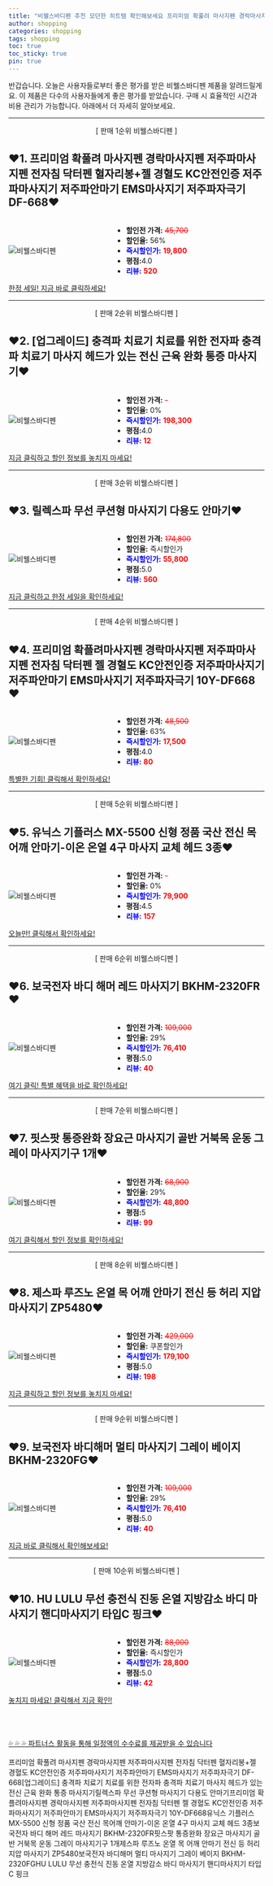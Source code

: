 ```yaml
---
title: "비웰스바디펜 추천 모던한 히트템 확인해보세요 프리미엄 확풀려 마사지펜 경락마사지펜 저주파마사지펜"
author: shopping
categories: shopping
tags: shopping
toc: true
toc_sticky: true
pin: true
---
```

반갑습니다. 오늘은 사용자들로부터 좋은 평가를 받은 비웰스바디펜 제품을 알려드릴게요. 이 제품은 다수의 사용자들에게 좋은 평가를 받았습니다. 구매 시 효율적인 시간과 비용 관리가 가능합니다. 아래에서 더 자세히 알아보세요.

---
<p class="toplist" style="margin: 0 auto; display: block; width: fit-content;">[ 판매 1순위 비웰스바디펜 ]</p>

<h2><strong>❤️1. 프리미엄 확풀려 마사지펜 경락마사지펜 저주파마사지펜 전자침 닥터펜 혈자리봉+젤 경혈도 KC안전인증 저주파마사지기 저주파안마기 EMS마사지기 저주파자극기 DF-668❤️</strong></h2>

<div style="display: flex; align-items: center;">
    <div style="flex: 0.4;">
        <img src="https://thumbnail9.coupangcdn.com/thumbnails/remote/230x230ex/image/vendor_inventory/3dec/cd2d197badeb0f4f2d0dc4b0dea28f6c4df3ba3d3ddc83ea06700e7535f4.jpg" alt="비웰스바디펜" style="max-width: 100%;">
    </div>
    <div style="flex: 0.6; margin-left: 10px;">
        <ul>
            <li><strong>할인전 가격:</strong> <del style="color: red;">45,700</del></li>
            <li><strong>할인율:</strong> 56%</li>
            <li><span style='color:blue'><strong>즉시할인가:</strong></span> <span style='color:red'><strong>19,800</strong></span></li>
            <li><strong>평점:</strong>4.0</li>
            <li><span style='color:blue'><strong>리뷰:</strong></span> <span style='color:red'><strong>520</strong></span></li>
        </ul>
    </div>
</div>
<div class="center">
    <a href="https://selin100587001.github.io?lptag=AF9450613&subid=githubio&pageKey=6400882732&traceid=V0-153&itemId=13684687884&vendorItemId=81248452720" class="myButton">
        한정 세일! 지금 바로 클릭하세요!
    </a>
</div>


---
<p class="toplist" style="margin: 0 auto; display: block; width: fit-content;">[ 판매 2순위 비웰스바디펜 ]</p>

<h2><strong>❤️2. [업그레이드] 충격파 치료기 치료를 위한 전자파 충격파 치료기 마사지 헤드가 있는 전신 근육 완화 통증 마사지기❤️</strong></h2>

<div style="display: flex; align-items: center;">
    <div style="flex: 0.4;">
        <img src="https://thumbnail7.coupangcdn.com/thumbnails/remote/230x230ex/image/vendor_inventory/5a7f/c691086499201562f340bd3f71f9bb5cdf95dd104ccaefbb03c27bd97790.jpg" alt="비웰스바디펜" style="max-width: 100%;">
    </div>
    <div style="flex: 0.6; margin-left: 10px;">
        <ul>
            <li><strong>할인전 가격:</strong> <del style="color: red;">-</del></li>
            <li><strong>할인율:</strong> 0%</li>
            <li><span style='color:blue'><strong>즉시할인가:</strong></span> <span style='color:red'><strong>198,300</strong></span></li>
            <li><strong>평점:</strong>4.0</li>
            <li><span style='color:blue'><strong>리뷰:</strong></span> <span style='color:red'><strong>12</strong></span></li>
        </ul>
    </div>
</div>
<div class="center">
    <a href="https://selin100587001.github.io?lptag=AF9450613&subid=githubio&pageKey=6578202585&traceid=V0-153&itemId=14792197594&vendorItemId=90632374762" class="myButton">
        지금 클릭하고 할인 정보를 놓치지 마세요!
    </a>
</div>


---
<p class="toplist" style="margin: 0 auto; display: block; width: fit-content;">[ 판매 3순위 비웰스바디펜 ]</p>

<h2><strong>❤️3. 릴렉스파 무선 쿠션형 마사지기 다용도 안마기❤️</strong></h2>

<div style="display: flex; align-items: center;">
    <div style="flex: 0.4;">
        <img src="https://thumbnail6.coupangcdn.com/thumbnails/remote/230x230ex/image/vendor_inventory/195d/504cef4bbaca43121387ef001c0040a37299425976ff5b424322b8ed1c61.jpg" alt="비웰스바디펜" style="max-width: 100%;">
    </div>
    <div style="flex: 0.6; margin-left: 10px;">
        <ul>
            <li><strong>할인전 가격:</strong> <del style="color: red;">174,800</del></li>
            <li><strong>할인율:</strong> 즉시할인가</li>
            <li><span style='color:blue'><strong>즉시할인가:</strong></span> <span style='color:red'><strong>55,800</strong></span></li>
            <li><strong>평점:</strong>5.0</li>
            <li><span style='color:blue'><strong>리뷰:</strong></span> <span style='color:red'><strong>560</strong></span></li>
        </ul>
    </div>
</div>
<div class="center">
    <a href="https://selin100587001.github.io?lptag=AF9450613&subid=githubio&pageKey=8113682871&traceid=V0-153&itemId=22994070828&vendorItemId=90066815291" class="myButton">
        지금 클릭하고 한정 세일을 확인하세요!
    </a>
</div>


---
<p class="toplist" style="margin: 0 auto; display: block; width: fit-content;">[ 판매 4순위 비웰스바디펜 ]</p>

<h2><strong>❤️4. 프리미엄 확플려마사지펜 경락마사지펜 저주파마사지펜 전자침 닥터펜 젤 경혈도 KC안전인증 저주파마사지기 저주파안마기 EMS마사지기 저주파자극기 10Y-DF668❤️</strong></h2>

<div style="display: flex; align-items: center;">
    <div style="flex: 0.4;">
        <img src="https://thumbnail9.coupangcdn.com/thumbnails/remote/230x230ex/image/vendor_inventory/3dec/cd2d197badeb0f4f2d0dc4b0dea28f6c4df3ba3d3ddc83ea06700e7535f4.jpg" alt="비웰스바디펜" style="max-width: 100%;">
    </div>
    <div style="flex: 0.6; margin-left: 10px;">
        <ul>
            <li><strong>할인전 가격:</strong> <del style="color: red;">48,500</del></li>
            <li><strong>할인율:</strong> 63%</li>
            <li><span style='color:blue'><strong>즉시할인가:</strong></span> <span style='color:red'><strong>17,500</strong></span></li>
            <li><strong>평점:</strong>4.0</li>
            <li><span style='color:blue'><strong>리뷰:</strong></span> <span style='color:red'><strong>80</strong></span></li>
        </ul>
    </div>
</div>
<div class="center">
    <a href="https://selin100587001.github.io?lptag=AF9450613&subid=githubio&pageKey=6798102270&traceid=V0-153&itemId=16036554010&vendorItemId=83240509847" class="myButton">
        특별한 기회! 클릭해서 확인하세요!
    </a>
</div>


---
<p class="toplist" style="margin: 0 auto; display: block; width: fit-content;">[ 판매 5순위 비웰스바디펜 ]</p>

<h2><strong>❤️5. 유닉스 기플러스 MX-5500 신형 정품 국산 전신 목어깨 안마기-이온 온열 4구 마사지 교체 헤드 3종❤️</strong></h2>

<div style="display: flex; align-items: center;">
    <div style="flex: 0.4;">
        <img src="https://thumbnail6.coupangcdn.com/thumbnails/remote/230x230ex/image/vendor_inventory/1a74/1142b1d84f917344259a1fd4b54d208ef448377a4a8cb364c7387718af10.png" alt="비웰스바디펜" style="max-width: 100%;">
    </div>
    <div style="flex: 0.6; margin-left: 10px;">
        <ul>
            <li><strong>할인전 가격:</strong> <del style="color: red;">-</del></li>
            <li><strong>할인율:</strong> 0%</li>
            <li><span style='color:blue'><strong>즉시할인가:</strong></span> <span style='color:red'><strong>79,900</strong></span></li>
            <li><strong>평점:</strong>4.5</li>
            <li><span style='color:blue'><strong>리뷰:</strong></span> <span style='color:red'><strong>157</strong></span></li>
        </ul>
    </div>
</div>
<div class="center">
    <a href="https://selin100587001.github.io?lptag=AF9450613&subid=githubio&pageKey=7984117841&traceid=V0-153&itemId=22168525810&vendorItemId=75845610236" class="myButton">
        오늘만! 클릭해서 확인하세요!
    </a>
</div>


---
<p class="toplist" style="margin: 0 auto; display: block; width: fit-content;">[ 판매 6순위 비웰스바디펜 ]</p>

<h2><strong>❤️6. 보국전자 바디 해머 레드 마사지기 BKHM-2320FR❤️</strong></h2>

<div style="display: flex; align-items: center;">
    <div style="flex: 0.4;">
        <img src="https://thumbnail9.coupangcdn.com/thumbnails/remote/230x230ex/image/retail/images/2023/04/17/12/8/0ad0af53-97e0-4b5c-99f5-d3b7af0ac290.jpg" alt="비웰스바디펜" style="max-width: 100%;">
    </div>
    <div style="flex: 0.6; margin-left: 10px;">
        <ul>
            <li><strong>할인전 가격:</strong> <del style="color: red;">109,000</del></li>
            <li><strong>할인율:</strong> 29%</li>
            <li><span style='color:blue'><strong>즉시할인가:</strong></span> <span style='color:red'><strong>76,410</strong></span></li>
            <li><strong>평점:</strong>5.0</li>
            <li><span style='color:blue'><strong>리뷰:</strong></span> <span style='color:red'><strong>40</strong></span></li>
        </ul>
    </div>
</div>
<div class="center">
    <a href="https://selin100587001.github.io?lptag=AF9450613&subid=githubio&pageKey=7273673176&traceid=V0-153&itemId=18555371266&vendorItemId=85693169440" class="myButton">
        여기 클릭! 특별 혜택을 바로 확인하세요!
    </a>
</div>


---
<p class="toplist" style="margin: 0 auto; display: block; width: fit-content;">[ 판매 7순위 비웰스바디펜 ]</p>

<h2><strong>❤️7. 핏스팟 통증완화 장요근 마사지기 골반 거북목 운동 그레이 마사지기구 1개❤️</strong></h2>

<div style="display: flex; align-items: center;">
    <div style="flex: 0.4;">
        <img src="https://thumbnail8.coupangcdn.com/thumbnails/remote/230x230ex/image/vendor_inventory/2cfa/cbff3db6eddcfddb70c728e0d5e956ccc95deedd206d173aee0e74762d30.jpg" alt="비웰스바디펜" style="max-width: 100%;">
    </div>
    <div style="flex: 0.6; margin-left: 10px;">
        <ul>
            <li><strong>할인전 가격:</strong> <del style="color: red;">68,900</del></li>
            <li><strong>할인율:</strong> 29%</li>
            <li><span style='color:blue'><strong>즉시할인가:</strong></span> <span style='color:red'><strong>48,800</strong></span></li>
            <li><strong>평점:</strong>5</li>
            <li><span style='color:blue'><strong>리뷰:</strong></span> <span style='color:red'><strong>99</strong></span></li>
        </ul>
    </div>
</div>
<div class="center">
    <a href="https://selin100587001.github.io?lptag=AF9450613&subid=githubio&pageKey=8188780735&traceid=V0-153&itemId=23425229079&vendorItemId=90452234175" class="myButton">
        여기 클릭해서 할인 정보를 확인하세요!
    </a>
</div>


---
<p class="toplist" style="margin: 0 auto; display: block; width: fit-content;">[ 판매 8순위 비웰스바디펜 ]</p>

<h2><strong>❤️8. 제스파 루즈노 온열 목 어깨 안마기 전신 등 허리 지압 마사지기 ZP5480❤️</strong></h2>

<div style="display: flex; align-items: center;">
    <div style="flex: 0.4;">
        <img src="https://thumbnail6.coupangcdn.com/thumbnails/remote/230x230ex/image/retail/images/2022/12/13/11/9/ce949947-a619-4251-9534-917121478b30.jpg" alt="비웰스바디펜" style="max-width: 100%;">
    </div>
    <div style="flex: 0.6; margin-left: 10px;">
        <ul>
            <li><strong>할인전 가격:</strong> <del style="color: red;">429,000</del></li>
            <li><strong>할인율:</strong> 쿠폰할인가</li>
            <li><span style='color:blue'><strong>즉시할인가:</strong></span> <span style='color:red'><strong>179,100</strong></span></li>
            <li><strong>평점:</strong>5.0</li>
            <li><span style='color:blue'><strong>리뷰:</strong></span> <span style='color:red'><strong>198</strong></span></li>
        </ul>
    </div>
</div>
<div class="center">
    <a href="https://selin100587001.github.io?lptag=AF9450613&subid=githubio&pageKey=7757708219&traceid=V0-153&itemId=22231119874&vendorItemId=84282130538" class="myButton">
        지금 클릭하고 할인 정보를 놓치지 마세요!
    </a>
</div>


---
<p class="toplist" style="margin: 0 auto; display: block; width: fit-content;">[ 판매 9순위 비웰스바디펜 ]</p>

<h2><strong>❤️9. 보국전자 바디해머 멀티 마사지기 그레이 베이지 BKHM-2320FG❤️</strong></h2>

<div style="display: flex; align-items: center;">
    <div style="flex: 0.4;">
        <img src="https://thumbnail10.coupangcdn.com/thumbnails/remote/230x230ex/image/retail/images/2023/04/17/12/9/73472198-4f67-4bc8-ac8f-f899e9aceb4e.jpg" alt="비웰스바디펜" style="max-width: 100%;">
    </div>
    <div style="flex: 0.6; margin-left: 10px;">
        <ul>
            <li><strong>할인전 가격:</strong> <del style="color: red;">109,000</del></li>
            <li><strong>할인율:</strong> 29%</li>
            <li><span style='color:blue'><strong>즉시할인가:</strong></span> <span style='color:red'><strong>76,410</strong></span></li>
            <li><strong>평점:</strong>5.0</li>
            <li><span style='color:blue'><strong>리뷰:</strong></span> <span style='color:red'><strong>40</strong></span></li>
        </ul>
    </div>
</div>
<div class="center">
    <a href="https://selin100587001.github.io?lptag=AF9450613&subid=githubio&pageKey=7273673176&traceid=V0-153&itemId=18556295147&vendorItemId=85694071946" class="myButton">
        지금 바로 클릭해서 확인해보세요!
    </a>
</div>


---
<p class="toplist" style="margin: 0 auto; display: block; width: fit-content;">[ 판매 10순위 비웰스바디펜 ]</p>

<h2><strong>❤️10. HU LULU 무선 충전식 진동 온열 지방감소 바디 마사지기 핸디마사지기 타입C 핑크❤️</strong></h2>

<div style="display: flex; align-items: center;">
    <div style="flex: 0.4;">
        <img src="https://thumbnail10.coupangcdn.com/thumbnails/remote/230x230ex/image/vendor_inventory/678f/a270315b41bd34a24f9663cc4f27084acd827e1a071fbcda157f59f897a1.png" alt="비웰스바디펜" style="max-width: 100%;">
    </div>
    <div style="flex: 0.6; margin-left: 10px;">
        <ul>
            <li><strong>할인전 가격:</strong> <del style="color: red;">88,000</del></li>
            <li><strong>할인율:</strong> 즉시할인가</li>
            <li><span style='color:blue'><strong>즉시할인가:</strong></span> <span style='color:red'><strong>28,800</strong></span></li>
            <li><strong>평점:</strong>5.0</li>
            <li><span style='color:blue'><strong>리뷰:</strong></span> <span style='color:red'><strong>42</strong></span></li>
        </ul>
    </div>
</div>
<div class="center">
    <a href="https://selin100587001.github.io?lptag=AF9450613&subid=githubio&pageKey=8054326956&traceid=V0-153&itemId=22601267607&vendorItemId=89642914410" class="myButton">
        놓치지 마세요! 클릭해서 지금 확인!
    </a>
</div>

<br><br><br>[💦 💦 💦 파트너스 활동을 통해 일정액의 수수료를 제공받을 수 있습니다](https://link.coupang.com/a/bcpT2c)<br><br>프리미엄 확풀려 마사지펜 경락마사지펜 저주파마사지펜 전자침 닥터펜 혈자리봉+젤 경혈도 KC안전인증 저주파마사지기 저주파안마기 EMS마사지기 저주파자극기 DF-668[업그레이드] 충격파 치료기 치료를 위한 전자파 충격파 치료기 마사지 헤드가 있는 전신 근육 완화 통증 마사지기릴렉스파 무선 쿠션형 마사지기 다용도 안마기프리미엄 확플려마사지펜 경락마사지펜 저주파마사지펜 전자침 닥터펜 젤 경혈도 KC안전인증 저주파마사지기 저주파안마기 EMS마사지기 저주파자극기 10Y-DF668유닉스 기플러스 MX-5500 신형 정품 국산 전신 목어깨 안마기-이온 온열 4구 마사지 교체 헤드 3종보국전자 바디 해머 레드 마사지기 BKHM-2320FR핏스팟 통증완화 장요근 마사지기 골반 거북목 운동 그레이 마사지기구 1개제스파 루즈노 온열 목 어깨 안마기 전신 등 허리 지압 마사지기 ZP5480보국전자 바디해머 멀티 마사지기 그레이 베이지 BKHM-2320FGHU LULU 무선 충전식 진동 온열 지방감소 바디 마사지기 핸디마사지기 타입C 핑크